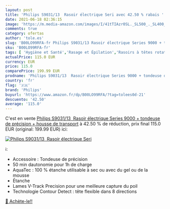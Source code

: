 ```yaml
---
layout: post
title: 'Philips S9031/13  Rasoir électrique Seri avec 42.50 % rabais '
date: 2021-06-18 02:36:15
image: 'https://m.media-amazon.com/images/I/41tTIAzr0SL._SL500_._SL400_.jpg'
comments: true
category: ofertas
author: 'tole.es'
slug: 'B00LO99RFA-fr Philips S9031/13 Rasoir électrique Series 9000 + tondeuse...'
sku: 'B00LO99RFA-fr'
tags: [ 'Hygiène et Santé','Rasage et Épilation','Rasoirs à têtes rotatives homme','Rasoirs électriques et accessoires','Rasoirs électriques homme','philips', ]
actualPrice: 115.0 EUR
currency: EUR
price: 115.0
comparePrice: 199.99 EUR
prodname: 'Philips S9031/13  Rasoir électrique Series 9000 + tondeuse de précision + housse de transport'
country: 'fr'
flag: '🇫🇷'
brand: 'Philips'
buyurl: 'https://www.amazon.fr/dp/B00LO99RFA/?tag=tolees0d-21'
descuento: '42.50'
average: '115.0'
---
```


C'est en vente [Philips S9031/13  Rasoir électrique Series 9000 + tondeuse de précision + housse de transport](https://www.amazon.fr/dp/B00LO99RFA/?tag=tolees0d-21)  à  42.50 % de réduction, prix final  115.0 EUR (original: 199.99 EUR) ici:

[![Philips S9031/13  Rasoir électrique Seri](https://m.media-amazon.com/images/I/41tTIAzr0SL._SL500_._SL400_.jpg)](https://www.amazon.fr/dp/B00LO99RFA/?tag=tolees0d-21)

ℹ️:

- Accessoire : Tondeuse de précision
- 50 min dautonomie pour 1h de charge
- AquaTec : 100 % étanche utilisable à sec ou avec du gel ou de la mousse
- Étanche
- Lames V-Track Precision pour une meilleure capture du poil
- Technologie Contour Detect : tête flexible dans 8 directions

[🛒 Achète-le!!](https://www.amazon.fr/dp/B00LO99RFA/?tag=tolees0d-21)
